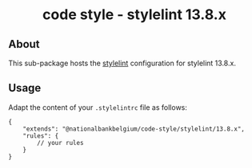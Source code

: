 <h1 align="center">
   code style - stylelint 13.8.x
</h1>

## About

This sub-package hosts the [stylelint](https://stylelint.io) configuration for stylelint 13.8.x.

## Usage

Adapt the content of your `.stylelintrc` file as follows:

```text
{
	"extends": "@nationalbankbelgium/code-style/stylelint/13.8.x",
	"rules": {
		// your rules
	}
}
```
